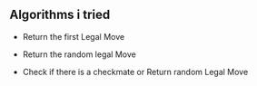 ## Algorithms i tried 

- Return the first Legal Move

- Return the random legal Move

- Check if there is a checkmate or Return random Legal Move 